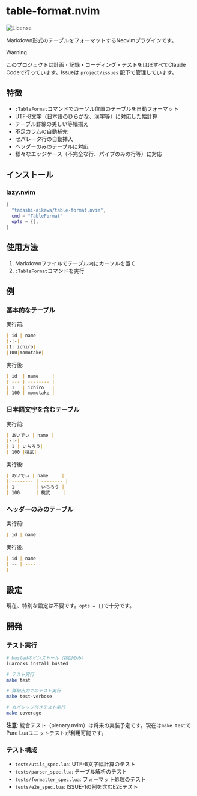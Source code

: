 # table-format.nvim

![License](https://img.shields.io/badge/license-MIT-blue.svg)

Markdown形式のテーブルをフォーマットするNeovimプラグインです。

> [!WARNING]
> このプロジェクトは計画・記録・コーディング・テストをほぼすべてClaude Codeで行っています。Issueは `project/issues` 配下で管理しています。

## 特徴

- `:TableFormat`コマンドでカーソル位置のテーブルを自動フォーマット
- UTF-8文字（日本語のひらがな、漢字等）に対応した幅計算
- テーブル罫線の美しい等幅揃え
- 不足カラムの自動補完
- セパレータ行の自動挿入
- ヘッダーのみのテーブルに対応
- 様々なエッジケース（不完全な行、パイプのみの行等）に対応

## インストール

### lazy.nvim

```lua
{
  "tadashi-aikawa/table-format.nvim",
  cmd = "TableFormat"
  opts = {},
}
```

## 使用方法

1. Markdownファイルでテーブル内にカーソルを置く
2. `:TableFormat`コマンドを実行

## 例

### 基本的なテーブル

実行前:
```markdown
| id | name |
|-|-|
|1| ichiro|
|100|momotake|
```

実行後:
```markdown
| id  | name     |
| --- | -------- |
| 1   | ichiro   |
| 100 | momotake |
```

### 日本語文字を含むテーブル

実行前:
```markdown
| あいでぃ | name |
|-|-|
| 1 | いちろう|
| 100 |桃武|
```

実行後:
```markdown
| あいでぃ | name     |
| -------- | -------- |
| 1        | いちろう |
| 100      | 桃武     |
```

### ヘッダーのみのテーブル

実行前:
```markdown
| id | name |
```

実行後:
```markdown
| id | name |
| -- | ---- |
| 
```

## 設定

現在、特別な設定は不要です。`opts = {}`で十分です。

## 開発

### テスト実行

```bash
# bustedのインストール（初回のみ）
luarocks install busted

# テスト実行
make test

# 詳細出力でのテスト実行
make test-verbose

# カバレッジ付きテスト実行
make coverage
```

**注意**: 統合テスト（plenary.nvim）は将来の実装予定です。現在は`make test`でPure Luaユニットテストが利用可能です。

### テスト構成

- `tests/utils_spec.lua`: UTF-8文字幅計算のテスト
- `tests/parser_spec.lua`: テーブル解析のテスト
- `tests/formatter_spec.lua`: フォーマット処理のテスト
- `tests/e2e_spec.lua`: ISSUE-1の例を含むE2Eテスト

